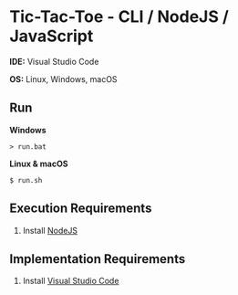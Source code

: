 # Tic-Tac-Toe - CLI / NodeJS / JavaScript

**IDE:** Visual Studio Code

**OS:** Linux, Windows, macOS

## Run

**Windows**
```
> run.bat
```

**Linux & macOS**
```
$ run.sh
```

## Execution Requirements
1. Install [NodeJS](https://nodejs.org/)

## Implementation Requirements
1. Install [Visual Studio Code](https://code.visualstudio.com/)